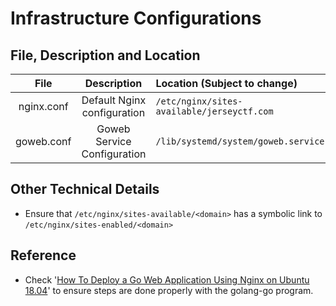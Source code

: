 # Infrastructure Configurations

## File, Description and Location 
| File | Description | Location (Subject to change)
| :--: | :---------: | :-------
| nginx.conf | Default Nginx configuration | `/etc/nginx/sites-available/jerseyctf.com`
| goweb.conf | Goweb Service Configuration | `/lib/systemd/system/goweb.service`


## Other Technical Details
- Ensure that `/etc/nginx/sites-available/<domain>` has a symbolic link to `/etc/nginx/sites-enabled/<domain>`


## Reference 
- Check '[How To Deploy a Go Web Application Using Nginx on Ubuntu 18.04](https://www.digitalocean.com/community/tutorials/how-to-deploy-a-go-web-application-using-nginx-on-ubuntu-18-04)' to ensure steps are done properly with the golang-go program.